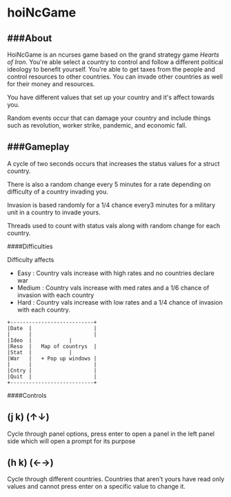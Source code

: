 hoiNcGame
=========

###About
---------

HoiNcGame is an ncurses game based on the grand strategy game _Hearts of Iron_. You're able 
select a country to control and follow a different political ideology to benefit yourself.
You're able to get taxes from the people and control resources to other countries. You can
invade other countries as well for their money and resources.

You have different values that set up your country and it's affect towards you.

Random events occur that can damage your country and include things such as
revolution, worker strike, pandemic, and economic fall.


###Gameplay
-----------
A cycle of two seconds occurs that increases the status values
for a struct country.

There is also a random change every 5 minutes for a rate depending on difficulty of a country
invading you.

Invasion is based randomly for a 1/4 chance every3 minutes for a military unit
in a country to invade yours.

Threads used to count with status vals along with random change for each country.


####Difficulties

Difficulty affects 

* Easy		: Country vals increase with high rates and no countries declare war
* Medium	: Country vals increase with med rates and a 1/6 chance of invasion with each country
* Hard		: Country vals increase with low rates and a 1/4 chance of invasion with each country.

```
+---------------------------+
|Date  |                    |
|      |                    |
|Ideo  |		    |
|Reso  |   Map of countrys  |
|Stat  |   		    |
|War   |   + Pop up windows |
|      |                    |
|Cntry |                    |
|Quit  |                    |
+---------------------------+
```

####Controls

(j k) (↑↓)
----------
Cycle through panel options, press enter
to open a panel in the left panel side which
will open a prompt for its purpose

(h k) (←→)
----------
Cycle through different countries. Countries
that aren't yours have read only values and cannot
press enter on a specific value to change it.

